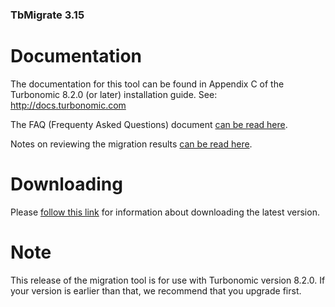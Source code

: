 ### TbMigrate 3.15

# Documentation

The documentation for this tool can be found in Appendix C of the Turbonomic 8.2.0 (or later) installation guide. See: http://docs.turbonomic.com

The FAQ (Frequenty Asked Questions) document [can be read here](../3.15/FAQ.md).

Notes on reviewing the migration results [can be read here](../3.15/REVIEW.md).

# Downloading

Please [follow this link](../3.15/DOWNLOAD.md) for information about downloading the latest version.

# Note

This release of the migration tool is for use with Turbonomic version 8.2.0. If your version is earlier than that, we recommend that you upgrade first.
